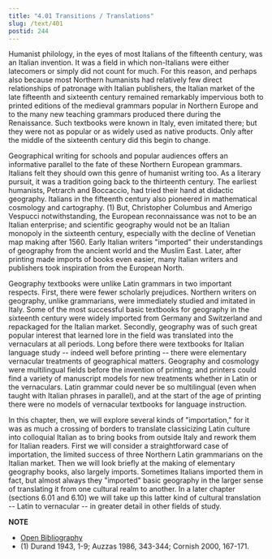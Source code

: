 ```yaml
---
title: "4.01 Transitions / Translations"
slug: /text/401
postid: 244
---
```

Humanist philology, in the eyes of most Italians of the fifteenth century, was an Italian invention. It was a field in which non-Italians were either latecomers or simply did not count for much. For this reason, and perhaps also because most Northern humanists had relatively few direct relationships of patronage with Italian publishers, the Italian market of the late fifteenth and sixteenth century remained remarkably impervious both to printed editions of the medieval grammars popular in Northern Europe and to the many new teaching grammars produced there during the Renaissance. Such textbooks were known in Italy, even imitated there; but they were not as popular or as widely used as native products. Only after the middle of the sixteenth century did this begin to change.

Geographical writing for schools and popular audiences offers an informative parallel to the fate of these Northern European grammars. Italians felt they should own this genre of humanist writing too. As a literary pursuit, it was a tradition going back to the thirteenth century. The earliest humanists, Petrarch and Boccaccio, had tried their hand at didactic geography. Italians in the fifteenth century also pioneered in mathematical cosmology and cartography. (1) But, Christopher Columbus and Amerigo Vespucci notwithstanding, the European reconnaissance was not to be an Italian enterprise; and scientific geography would not be an Italian monopoly in the sixteenth century, especially with the decline of Venetian map making after 1560. Early Italian writers "imported" their understandings of geography from the ancient world and the Muslim East. Later, after printing made imports of books even easier, many Italian writers and publishers took inspiration from the European North.

Geography textbooks were unlike Latin grammars in two important respects. First, there were fewer scholarly prejudices. Northern writers on geography, unlike grammarians, were immediately studied and imitated in Italy. Some of the most successful basic textbooks for geography in the sixteenth century were widely imported from Germany and Switzerland and repackaged for the Italian market. Secondly, geography was of such great popular interest that learned lore in the field was translated into the vernaculars at all periods. Long before there were textbooks for Italian language study -- indeed well before printing -- there were elementary vernacular treatments of geographical matters. Geography and cosmology were multilingual fields before the invention of printing; and printers could find a variety of manuscript models for new treatments whether in Latin or the vernaculars. Latin grammar could never be so multilingual (even when taught with Italian phrases in parallel), and at the start of the age of printing there were no models of vernacular textbooks for language instruction.

In this chapter, then, we will explore several kinds of "importation," for it was as much a crossing of borders to translate classicizing Latin culture into colloquial Italian as to bring books from outside Italy and rework them for Italian readers. First we will consider a straightforward case of importation, the limited success of three Northern Latin grammarians on the Italian market. Then we will look briefly at the making of elementary geography books, also largely imports. Sometimes Italians imported them in fact, but almost always they "imported" basic geography in the larger sense of translating it from one cultural realm to another. In a later chapter (sections 6.01 and 6.10) we will take up this latter kind of cultural translation -- Latin to vernacular -- in greater detail in other fields of study.

**NOTE**
* [Open Bibliography](/bibliography.pdf)
* (1) Durand 1943, 1-9; Auzzas 1986, 343-344; Cornish 2000, 167-171.
